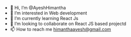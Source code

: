 - 👋 Hi, I’m @AyeshHimantha
- 👀 I’m interested in Web development
- 🌱 I’m currently learning React Js
- 💞️ I’m looking to collaborate on React JS based projectd
- 📫 How to reach me himanthaayesh@gmail.com

<!---
AyeshHimantha/AyeshHimantha is a ✨ special ✨ repository because its `README.md` (this file) appears on your GitHub profile.
You can click the Preview link to take a look at your changes.
--->
